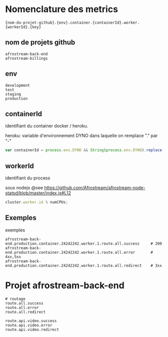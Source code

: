 # Nomenclature des metrics

```
{nom-du-projet-github}.{env}.container.{containerId}.worker.{workerId}.{key}
```

## nom de projets github

```
afrostream-back-end
afrostream-billings
```

## env

```
development
test
staging
production
```

## containerId

identifiant du container docker / heroku.  

heroku: variable d'environnement DYNO dans laquelle on remplace "." par "-"

```js 
var containerId = process.env.DYNO && String(process.env.DYNO).replace(/\./g, '-') || "unknown";
```

## workerId

identifiant du process

sous nodejs @see https://github.com/Afrostream/afrostream-node-statsd/blob/master/index.js#L12

```js
cluster.worker.id % numCPUs;
```

## Exemples
exemples

```
afrostream-back-end.production.container.24242242.worker.1.route.all.success     # 200
afrostream-back-end.production.container.24242242.worker.1.route.all.error       # 4xx,5xx
afrostream-back-end.production.container.24242242.worker.1.route.all.redirect    # 3xx
```

# Projet afrostream-back-end

```
# routage
route.all.success
route.all.error
route.all.redirect

route.api.video.success
route.api.video.error
route.api.video.redirect
```
